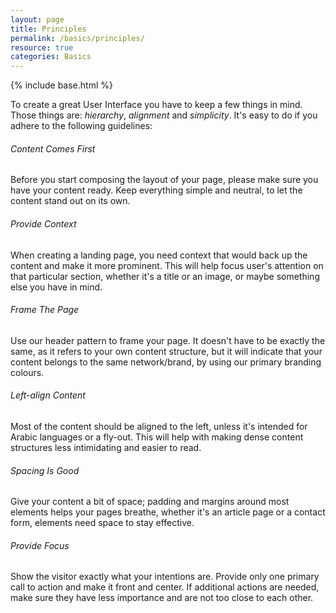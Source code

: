```yaml
---
layout: page
title: Principles
permalink: /basics/principles/
resource: true
categories: Basics
---
```

{% include base.html %}

To create a great User Interface you have to keep a few things in mind. Those things are: *hierarchy*, *alignment* and *simplicity*. It's easy to do if you adhere to the following guidelines:

###### Content Comes First
Before you start composing the layout of your page, please make sure you have your content ready. Keep everything simple and neutral, to let the content stand out on its own.

###### Provide Context
When creating a landing page, you need context that would back up the content and make it more prominent. This will help focus user's attention on that particular section, whether it's a title or an image, or maybe something else you have in mind.

###### Frame The Page
Use our header pattern to frame your page. It doesn't have to be exactly the same, as it refers to your own content structure, but it will indicate that your content belongs to the same network/brand, by using our primary branding colours.

###### Left-align Content
Most of the content should be aligned to the left, unless it's intended for Arabic languages or a fly-out. This will help with making dense content structures less intimidating and easier to read.

###### Spacing Is Good
Give your content a bit of space; padding and margins around most elements helps your pages breathe, whether it's an article page or a contact form, elements need space to stay effective.

###### Provide Focus
Show the visitor exactly what your intentions are. Provide only one primary call to action and make it front and center. If additional actions are needed, make sure they have less importance and are not too close to each other.
